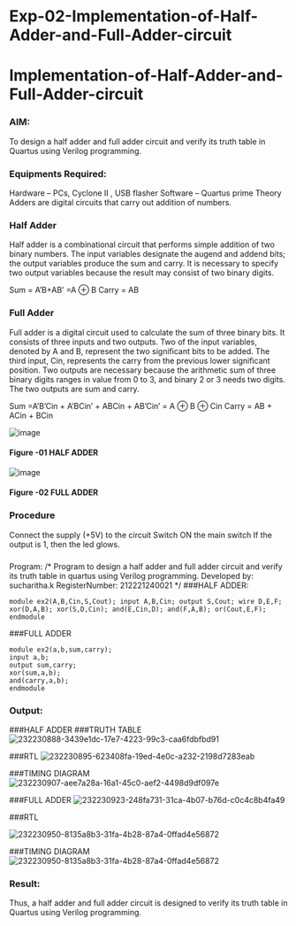 # Exp-02-Implementation-of-Half-Adder-and-Full-Adder-circuit

# Implementation-of-Half-Adder-and-Full-Adder-circuit
### AIM:
To design a half adder and full adder circuit and verify its truth table in Quartus using Verilog programming.

### Equipments Required:
Hardware – PCs, Cyclone II , USB flasher
Software – Quartus prime
Theory
Adders are digital circuits that carry out addition of numbers.

### Half Adder
Half adder is a combinational circuit that performs simple addition of two binary numbers. The input variables designate the augend and addend bits; the output variables produce the sum and carry. It is necessary to specify two output variables because the result may consist of two binary digits.

Sum = A’B+AB’ =A ⊕ B Carry = AB

### Full Adder
Full adder is a digital circuit used to calculate the sum of three binary bits. It consists of three inputs and two outputs. Two of the input variables, denoted by A and B, represent the two significant bits to be added. The third input, Cin, represents the carry from the previous lower significant position. Two outputs are necessary because the arithmetic sum of three binary digits ranges in value from 0 to 3, and binary 2 or 3 needs two digits. The two outputs are sum and carry.

Sum =A’B’Cin + A’BCin’ + ABCin + AB’Cin’ = A ⊕ B ⊕ Cin Carry = AB + ACin + BCin

 ![image](https://user-images.githubusercontent.com/36288975/163552156-a13e5a56-c638-4110-97d9-8896907c8d25.png)

#### Figure -01 HALF ADDER 


![image](https://user-images.githubusercontent.com/36288975/163552057-b3547877-6d07-45b4-b7e0-bcfebfad9e1d.png)

#### Figure -02 FULL ADDER 

### Procedure

Connect the supply (+5V) to the circuit
Switch ON the main switch
If the output is 1, then the led glows.
### 
Program:
/*
Program to design a half adder and full adder circuit and verify its truth table in quartus using Verilog programming.
Developed by: sucharitha.k
RegisterNumber:  212221240021
*/
###HALF ADDER:
~~~
module ex2(A,B,Cin,S,Cout); input A,B,Cin; output S,Cout; wire D,E,F; xor(D,A,B); xor(S,D,Cin); and(E,Cin,D); and(F,A,B); or(Cout,E,F); endmodule
~~~
###FULL ADDER
~~~
module ex2(a,b,sum,carry);
input a,b;
output sum,carry;
xor(sum,a,b);
and(carry,a,b);
endmodule
~~~
### Output:
###HALF ADDER
###TRUTH TABLE
![232230888-3439e1dc-17e7-4223-99c3-caa6fdbfbd91](https://user-images.githubusercontent.com/94166007/233142013-c80c5910-80d2-4c9a-8d55-21bd9ff1008a.png)

###RTL
![232230895-623408fa-19ed-4e0c-a232-2198d7283eab](https://user-images.githubusercontent.com/94166007/233142056-fc3ba256-32b6-454f-8a2d-a2df898d7357.png)

###TIMING DIAGRAM
![232230907-aee7a28a-16a1-45c0-aef2-4498d9df097e](https://user-images.githubusercontent.com/94166007/233142077-07188412-2089-435d-9c67-a03f94043cd6.png)

###FULL ADDER
![232230923-248fa731-31ca-4b07-b76d-c0c4c8b4fa49](https://user-images.githubusercontent.com/94166007/233142156-b794ba87-9f3b-4947-a72a-4625c8aeebd6.png)

###RTL

![232230950-8135a8b3-31fa-4b28-87a4-0ffad4e56872](https://user-images.githubusercontent.com/94166007/233142305-59c4bf0c-1ad5-481f-83a1-663f4dbadb98.png)

###TIMING DIAGRAM
![232230950-8135a8b3-31fa-4b28-87a4-0ffad4e56872](https://user-images.githubusercontent.com/94166007/233142391-03194506-e424-4895-a35a-580948990a82.png)



### Result:
Thus, a half adder and full adder circuit is designed to verify its truth table in Quartus using Verilog programming.
